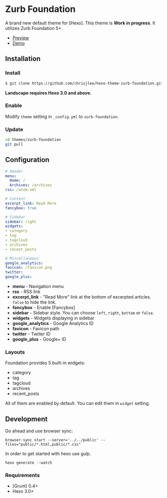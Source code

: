 # Zurb Foundation

A brand new default theme for [Hexo]. This theme is <b>Work in progress</b>. It utilizes Zurb Foundation 5+.

- [Preview](http://hexo.io/hexo-theme-zurb-foundation/)
- [Demo](http://chrisjlee.github.io/hexo-theme-zurb-foundation/)

## Installation

### Install

``` bash
$ git clone https://github.com/chrisjlee/hexo-theme-zurb-foundation.git
```

**Landscape requires Hexo 3.0 and above.**

### Enable

Modify `theme` setting in `_config.yml` to `zurb-foundation`.

### Update

``` bash
cd themes/zurb-foundation
git pull
```

## Configuration

``` yml
# Header
menu:
  Home: /
  Archives: /archives
rss: /atom.xml

# Content
excerpt_link: Read More
fancybox: true

# Sidebar
sidebar: right
widgets:
- category
- tag
- tagcloud
- archives
- recent_posts

# Miscellaneous
google_analytics:
favicon: /favicon.png
twitter:
google_plus:
```

- **menu** - Navigation menu
- **rss** - RSS link
- **excerpt_link** - "Read More" link at the bottom of excerpted articles. `false` to hide the link.
- **fancybox** - Enable [Fancybox]
- **sidebar** - Sidebar style. You can choose `left`, `right`, `bottom` or `false`.
- **widgets** - Widgets displaying in sidebar
- **google_analytics** - Google Analytics ID
- **favicon** - Favicon path
- **twitter** - Twiiter ID
- **google_plus** - Google+ ID

### Layouts

Foundation provides 5 built-in widgets:

- category
- tag
- tagcloud
- archives
- recent_posts

All of them are enabled by default. You can edit them in `widget` setting.

## Development

Go ahead and use browser sync:

```
browser-sync start --server='../../public' --files="public/*.html,public/*.css"
```

In order to get started with hexo use gulp.

```
hexo generate --watch
```

### Requirements

- [Grunt] 0.4+
- Hexo 3.0+
